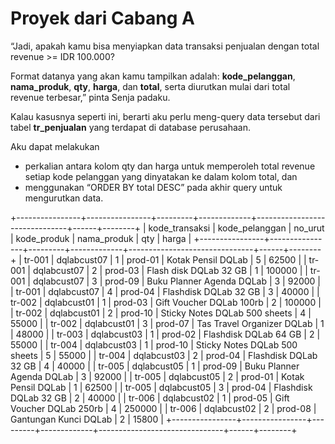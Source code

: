 # Proyek dari Cabang A

“Jadi, apakah kamu bisa menyiapkan data transaksi penjualan dengan total revenue >= IDR 100.000?

Format datanya yang akan kamu tampilkan adalah: **kode_pelanggan**, **nama_produk**, **qty**, **harga**, dan **total**, serta diurutkan mulai dari total revenue terbesar,” pinta Senja padaku.

Kalau kasusnya seperti ini, berarti aku perlu meng-query data tersebut dari tabel **tr_penjualan** yang terdapat di database perusahaan.

Aku dapat melakukan

- perkalian antara kolom qty dan harga untuk memperoleh total revenue setiap kode pelanggan yang dinyatakan ke dalam kolom total, dan<br>
- menggunakan “ORDER BY total DESC” pada akhir query untuk mengurutkan data.

+----------------+----------------+---------+-------------+-------------------------------+------+--------+
| kode_transaksi | kode_pelanggan | no_urut | kode_produk | nama_produk | qty | harga |
+----------------+----------------+---------+-------------+-------------------------------+------+--------+
| tr-001 | dqlabcust07 | 1 | prod-01 | Kotak Pensil DQLab | 5 | 62500 |
| tr-001 | dqlabcust07 | 2 | prod-03 | Flash disk DQLab 32 GB | 1 | 100000 |
| tr-001 | dqlabcust07 | 3 | prod-09 | Buku Planner Agenda DQLab | 3 | 92000 |
| tr-001 | dqlabcust07 | 4 | prod-04 | Flashdisk DQLab 32 GB | 3 | 40000 |
| tr-002 | dqlabcust01 | 1 | prod-03 | Gift Voucher DQLab 100rb | 2 | 100000 |
| tr-002 | dqlabcust01 | 2 | prod-10 | Sticky Notes DQLab 500 sheets | 4 | 55000 |
| tr-002 | dqlabcust01 | 3 | prod-07 | Tas Travel Organizer DQLab | 1 | 48000 |
| tr-003 | dqlabcust03 | 1 | prod-02 | Flashdisk DQLab 64 GB | 2 | 55000 |
| tr-004 | dqlabcust03 | 1 | prod-10 | Sticky Notes DQLab 500 sheets | 5 | 55000 |
| tr-004 | dqlabcust03 | 2 | prod-04 | Flashdisk DQLab 32 GB | 4 | 40000 |
| tr-005 | dqlabcust05 | 1 | prod-09 | Buku Planner Agenda DQLab | 3 | 92000 |
| tr-005 | dqlabcust05 | 2 | prod-01 | Kotak Pensil DQLab | 1 | 62500 |
| tr-005 | dqlabcust05 | 3 | prod-04 | Flashdisk DQLab 32 GB | 2 | 40000 |
| tr-006 | dqlabcust02 | 1 | prod-05 | Gift Voucher DQLab 250rb | 4 | 250000 |
| tr-006 | dqlabcust02 | 2 | prod-08 | Gantungan Kunci DQLab | 2 | 15800 |
+----------------+----------------+---------+-------------+-------------------------------+------+--------+
